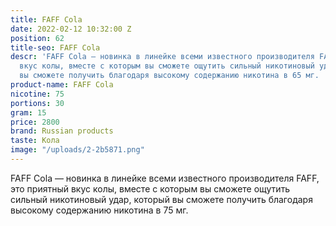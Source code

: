 ```yaml
---
title: FAFF Cola
date: 2022-02-12 10:32:00 Z
position: 62
title-seo: FAFF Cola
descr: 'FAFF Cola — новинка в линейке всеми известного производителя FAFF, это приятный
  вкус колы, вместе с которым вы сможете ощутить сильный никотиновый удар, который
  вы сможете получить благодаря высокому содержанию никотина в 65 мг. '
product-name: FAFF Cola
nicotine: 75
portions: 30
gram: 15
price: 2800
brand: Russian products
taste: Кола
image: "/uploads/2-2b5871.png"
---
```


FAFF Cola — новинка в линейке всеми известного производителя FAFF, это приятный вкус колы, вместе с которым вы сможете ощутить сильный никотиновый удар, который вы сможете получить благодаря высокому содержанию никотина в 75 мг. 